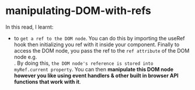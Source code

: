 # manipulating-DOM-with-refs

In this read, I learnt:

- to `get a ref to the DOM node`. You can do this by importing the useRef hook then initializing you ref with it inside your component. Finally to access the DOM node, you pass the ref to the `ref attribute` of the DOM node e.g. <section ref={myRef}>. By doing this, `the DOM node's reference is stored into myRef.current property`. You can then **manipulate this DOM node however you like using event handlers & other built in browser API functions that work with it**.
